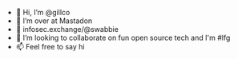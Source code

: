 - 👋 Hi, I’m @gillco
- 👀 I’m over at Mastadon
- 🌱 infosec.exchange/@swabbie
- 💞️ I’m looking to collaborate on fun open source tech and I'm #lfg
- 📫 Feel free to say hi

<!---
gillco/gillco is a ✨ special ✨ repository because its `README.md` (this file) appears on your GitHub profile.
You can click the Preview link to take a look at your changes.
--->
